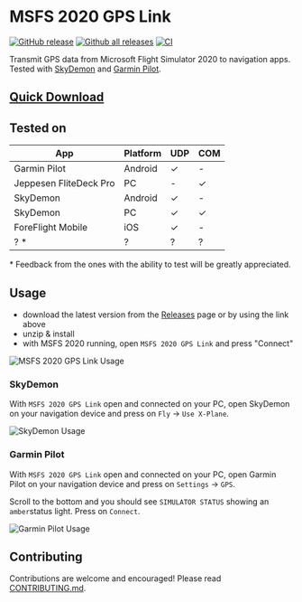 # MSFS 2020 GPS Link

[![GitHub release][latest_release_badge]][releases_url]
[![Github all releases][downloads_badge]][releases_url]
[![CI][ci_badge]][ci]

Transmit GPS data from Microsoft Flight Simulator 2020 to navigation apps.\
Tested with [SkyDemon][sky_demon_url] and [Garmin Pilot][garmin_pilot_url].

## [Quick Download][latest_release]

## Tested on

| App                    | Platform | UDP     | COM     |
| ---------------------- | -------- | ------- | ------- |
| Garmin Pilot           | Android  | &check; | -       |
| Jeppesen FliteDeck Pro | PC       | -       | &check; |
| SkyDemon               | Android  | &check; | -       |
| SkyDemon               | PC       | &check; | &check; |
| ForeFlight Mobile      | iOS      | &check; | -       |
| ? \*                   | ?        | ?       | ?       |


\* Feedback from the ones with the ability to test will be greatly appreciated.

## Usage

- download the latest version from the [Releases][releases_url] page or by using the link above
- unzip & install
- with MSFS 2020 running, open `MSFS 2020 GPS Link` and press "Connect"

![MSFS 2020 GPS Link Usage][usage]

### SkyDemon

With `MSFS 2020 GPS Link` open and connected on your PC, open SkyDemon on your navigation device and press on `Fly` -> `Use X-Plane`.

![SkyDemon Usage][usage_skydemon]

### Garmin Pilot

With `MSFS 2020 GPS Link` open and connected on your PC, open Garmin Pilot on your navigation device and press on `Settings` -> `GPS`.

Scroll to the bottom and you should see `SIMULATOR STATUS` showing an `amber`status light. Press on `Connect`.

![Garmin Pilot Usage][usage_garmin_pilot]

## Contributing

Contributions are welcome and encouraged! Please read [CONTRIBUTING.md][contributing_url].

[latest_release]: https://github.com/mihai-dinculescu/msfs-2020-gps-link/releases/download/v0.3.2/msfs-2020-gps-link-v0.3.2.zip
[latest_release_badge]: https://img.shields.io/github/release/mihai-dinculescu/msfs-2020-gps-link.svg
[downloads_badge]: https://img.shields.io/github/downloads/mihai-dinculescu/msfs-2020-gps-link/total.svg
[ci_badge]: https://github.com/mihai-dinculescu/msfs-2020-gps-link/workflows/CI/badge.svg?branch=main
[ci]: https://github.com/mihai-dinculescu/msfs-2020-gps-link/actions
[sky_demon_url]: https://www.skydemon.aero
[garmin_pilot_url]: https://buy.garmin.com/en-US/US/p/115856
[releases_url]: https://github.com/mihai-dinculescu/msfs-2020-gps-link/releases
[usage]: https://github.com/mihai-dinculescu/msfs-2020-gps-link/blob/main/assets/usage.PNG
[usage_skydemon]: https://github.com/mihai-dinculescu/msfs-2020-gps-link/blob/main/assets/usage-skydemon.PNG
[usage_garmin_pilot]: https://github.com/mihai-dinculescu/msfs-2020-gps-link/blob/main/assets/usage-garmin-pilot.PNG
[contributing_url]: /CONTRIBUTING.md
